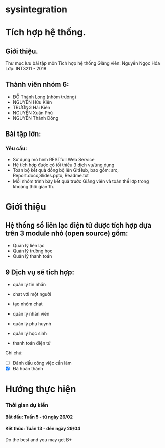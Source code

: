 # sysintegration
Tích hợp hệ thống.
======================

## Giới thiệu.

Thư mục lưu bài tập môn Tích hợp hệ thống
Giảng viên: Nguyễn Ngọc Hóa
Lớp: INT3211 - 2018

## Thành viên nhóm 6: 

- ĐỖ Thành Long (nhóm trưởng)
- NGUYỄN Hữu Kiên
- TRƯƠNG Hải Kiên
- NGUYỄN Xuân Phú 
- NGUYỄN Thành Đông 

## Bài tập lớn:

### Yêu cầu:

* Sử dụng mô hình RESTfull Web Service
* Hệ tích hợp được có tối thiểu 3 dịch vụ/ứng dụng
* Toàn bộ kết quả đồng bộ lên GitHub, bao gồm: src, Report.docx,Slides.pptx, Readme.txt
* Mỗi nhóm trình bày kết quả trước Giảng viên và toàn thể lớp trong khoảng thời gian 1h.

# Giới thiệu 



## Hệ thống sổ liên lạc điện tử được tích hợp dựa trên 3 module nhỏ (open source) gồm:
* Quản lý liên lạc
* Quản lý trường học
* Quản lý thanh toán

## 9 Dịch vụ sẽ tích hợp:

- quản lý tin nhắn
- chat với một người
- tạo nhóm chat

- quản lý nhân viên
- quản lý phụ huynh
- quản lý học sinh

- thanh toán điện tử

Ghi chú: 
- [ ] Đánh dấu công việc cần làm 
- [x] Đã hoàn thành

# Hướng thực hiện 

### Thời gian dự kiến

#### Bắt đầu: Tuần 5 - từ ngày 26/02 

#### Kết thúc: Tuần 13 - đến ngày 29/04

Do the best and you may get B+


